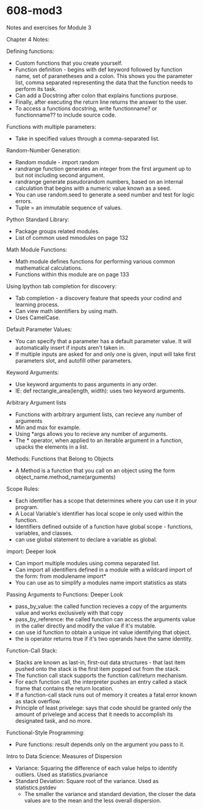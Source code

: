 # 608-mod3
Notes and exercises for Module 3

Chapter 4 Notes: 

Defining functions: 
- Custom functions that you create yourself. 
- Function definition - begins with def keyword followed by function name, set of paranetheses and a colon. This shows you the parameter list, comma separated representing the data that the function needs to perform its task. 
- Can add a Docstring after colon that explains functions purpose. 
- Finally, after executing the return line returns the answer to the user. 
- To access a functions docstring, write functionname? or functionname?? to include source code. 

Functions with multiple parameters: 
- Take in specified values through a comma-separated list. 

Random-Number Generation:
- Random module - import random 
- randrange function generates an integer from the first argument up to but not including second argument. 
- randrange generate pseudorandom numbers, based on an internal calculation that begins with a numeric value known as a seed. 
- You can use random.seed to generate a seed number and test for logic errors. 
- Tuple = an immutable sequence of values. 

Python Standard Library: 
- Package groups related modules. 
- List of common used mmodules on page 132

Math Module Functions: 
- Math module defines functions for performing various common mathematical calculations. 
- Functions within this module are on page 133

Using Ipython tab completion for discovery: 
- Tab completion - a discovery feature that speeds your codind and learning process. 
- Can view math identifiers by using math.<Tab>
- Uses CamelCase. 
  
Default Parameter Values: 
- You can specify that a parameter has a default parameter value. It will automatically insert if inputs aren't taken in.
- If multiple inputs are asked for and only one is given, input will take first parameters slot, and autofill other parameters. 
  
Keyword Arguments:
- Use keyword arguments to pass arguments in any order. 
- IE: def rectangle_area(length, width): uses two keyword arguments. 
  
Arbitrary Argument lists
- Functions with arbitrary argument lists, can recieve any number of arguments
- Min and max for example. 
- Using *args allows you to recieve any number of arguments. 
- The * operator, when applied to an iterable argument in a function, upacks the elements in a list. 
  
Methods: Functions that Belong to Objects
- A Method is a function that you call on an object using the form object_name.method_name(arguments)
  
Scope Rules:
- Each identifier has a scope that determines where you can use it in your program. 
- A Local Variable's identifier has local scope ie only used within the function. 
- Identifiers defined outside of a function have global scope - functions, variables, and classes. 
- can use global statement to declare a variable as global. 
  
import: Deeper look
- Can import multiple modules using comma separated list. 
- Can import all identifiers defined in a module with a wildcard import of the form: from modulename import*
- You can use as to simplify a modules name
  import statistics as stats

Passing Arguments to Functions: Deeper Look 
- pass_by_value: the called function recieves a copy of the arguments value and works exclusively with that copy
- pass_by_reference: the called function can access the arguments value in the caller directly and modify the value if it's mutable. 
- can use id function to obtain a unique int value identifying that object. 
- the is operator returns true if it's two operands have the same identity. 

Function-Call Stack: 
- Stacks are known as last-in, first-out data structures - that last item pushed onto the stack is the first item popped out from the stack. 
- The function call stack supports the function call/return mechanism. 
- For each function call, the interpreter pushes an entry called a stack frame that contains the return location. 
- If a function-call stack runs out of memory it creates a fatal error known as stack overflow. 
- Principle of least privelege: says that code should be granted only the amount of privelege and access that it needs to accomplish its designated task, and no more. 
  
Functional-Style Programming:
- Pure functions: result depends only on the argument you pass to it. 
  
Intro to Data Science: Measures of Dispersion
- Variance: Squaring the difference of each value helps to identify outliers. Used as statistics.pvariance
- Standard Deviation: Square root of the variance. Used as statistics.pstdev
  - The smaller the variance and standard deviation, the closer the data values are to the mean and the less overall dispersion. 
  
  
  
  
  
